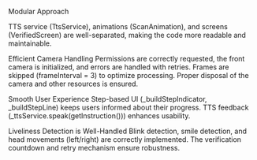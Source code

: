 Modular Approach

TTS service (TtsService), animations (ScanAnimation), and screens (VerifiedScreen) are well-separated, making the code more readable and maintainable.


Efficient Camera Handling
Permissions are correctly requested, the front camera is initialized, and errors are handled with retries.
Frames are skipped (frameInterval = 3) to optimize processing.
Proper disposal of the camera and other resources is ensured.


Smooth User Experience
Step-based UI (_buildStepIndicator, _buildStepLine) keeps users informed about their progress.
TTS feedback (_ttsService.speak(getInstruction())) enhances usability.


Liveliness Detection is Well-Handled
Blink detection, smile detection, and head movements (left/right) are correctly implemented.
The verification countdown and retry mechanism ensure robustness.

